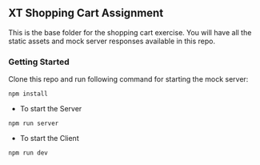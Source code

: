 ## XT Shopping Cart Assignment

This is the base folder for the shopping cart exercise. You will have all the static assets and mock server responses available in this repo.

### Getting Started

Clone this repo and run following command for starting the mock server:

```
npm install
```

- To start the Server

```
npm run server
```

- To start the Client

```
npm run dev
```
